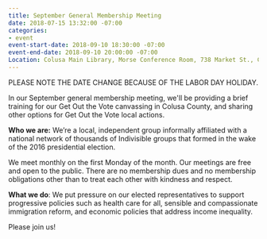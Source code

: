 ```yaml
---
title: September General Membership Meeting
date: 2018-07-15 13:32:00 -07:00
categories:
- event
event-start-date: 2018-09-10 18:30:00 -07:00
event-end-date: 2018-09-10 20:00:00 -07:00
Location: Colusa Main Library, Morse Conference Room, 738 Market St., Colusa
---
```


PLEASE NOTE THE DATE CHANGE BECAUSE OF THE LABOR DAY HOLIDAY. 

In our September general membership meeting, we'll be providing a brief training for our Get Out the Vote canvassing in Colusa County, and sharing other options for Get Out the Vote local actions.

**Who we are:** We’re a local, independent group informally affiliated with a national network of thousands of Indivisible groups that formed in the wake of the 2016 presidential election. 

We meet monthly on the first Monday of the month. Our meetings are free and open to the public. There are no membership dues and no membership obligations other than to treat each other with kindness and respect.

**What we do**: We put pressure on our elected representatives to support progressive policies such as health care for all, sensible and compassionate immigration reform, and economic policies that address income inequality.  

Please join us!